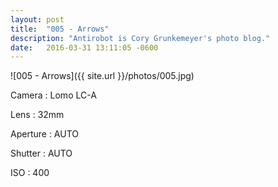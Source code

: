 ```yaml
---
layout: post
title:  "005 - Arrows"
description: "Antirobot is Cory Grunkemeyer's photo blog."
date:   2016-03-31 13:11:05 -0600
---
```


![005 - Arrows]({{ site.url }}/photos/005.jpg)

Camera
: Lomo LC-A

Lens
: 32mm

Aperture
: AUTO

Shutter
: AUTO

ISO
: 400
